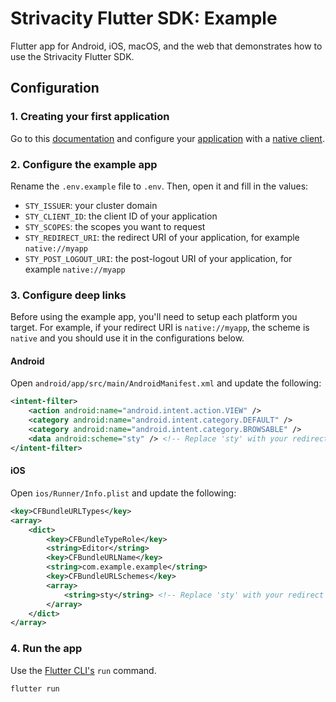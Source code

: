 # Strivacity Flutter SDK: Example

Flutter app for Android, iOS, macOS, and the web that demonstrates how to use the Strivacity Flutter SDK.

## Configuration

### 1. Creating your first application

Go to this [documentation]() and configure your [application](https://docs.strivacity.com/docs/creating-your-first-application) with a [native client](https://docs.strivacity.com/docs/clients).

### 2. Configure the example app

Rename the `.env.example` file to `.env`. Then, open it and fill in the values:

- `STY_ISSUER`: your cluster domain
- `STY_CLIENT_ID`: the client ID of your application
- `STY_SCOPES`: the scopes you want to request
- `STY_REDIRECT_URI`: the redirect URI of your application, for example `native://myapp`
- `STY_POST_LOGOUT_URI`: the post-logout URI of your application, for example `native://myapp`

### 3. Configure deep links

Before using the example app, you'll need to setup each platform you target. For example, if your redirect URI is `native://myapp`, the scheme is `native` and you should use it in the configurations below.

#### Android

Open `android/app/src/main/AndroidManifest.xml` and update the following:

```xml
<intent-filter>
    <action android:name="android.intent.action.VIEW" />
    <category android:name="android.intent.category.DEFAULT" />
    <category android:name="android.intent.category.BROWSABLE" />
    <data android:scheme="sty" /> <!-- Replace 'sty' with your redirect uri scheme -->
</intent-filter>
```

#### iOS

Open `ios/Runner/Info.plist` and update the following:

```xml
<key>CFBundleURLTypes</key>
<array>
    <dict>
        <key>CFBundleTypeRole</key>
        <string>Editor</string>
        <key>CFBundleURLName</key>
        <string>com.example.example</string>
        <key>CFBundleURLSchemes</key>
        <array>
            <string>sty</string> <!-- Replace 'sty' with your redirect uri scheme -->
        </array>
    </dict>
</array>
```

### 4. Run the app

Use the [Flutter CLI's](https://docs.flutter.dev/reference/flutter-cli) `run` command.

```sh
flutter run
```
